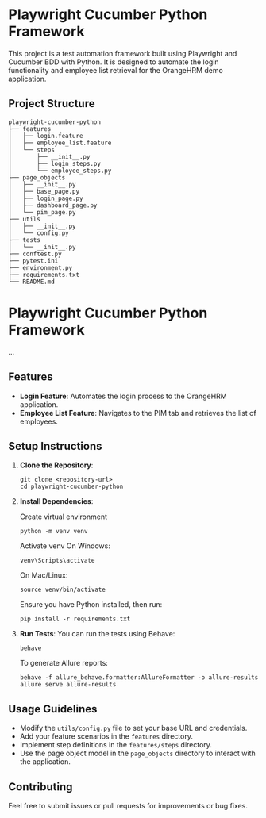# Playwright Cucumber Python Framework

This project is a test automation framework built using Playwright and Cucumber BDD with Python. It is designed to automate the login functionality and employee list retrieval for the OrangeHRM demo application.

## Project Structure

```
playwright-cucumber-python
├── features
│   ├── login.feature
│   ├── employee_list.feature
│   └── steps
│       ├── __init__.py
│       ├── login_steps.py
│       └── employee_steps.py
├── page_objects
│   ├── __init__.py
│   ├── base_page.py
│   ├── login_page.py
│   ├── dashboard_page.py
│   └── pim_page.py
├── utils
│   ├── __init__.py
│   └── config.py
├── tests
│   └── __init__.py
├── conftest.py
├── pytest.ini
├── environment.py
├── requirements.txt
└── README.md
```
# Playwright Cucumber Python Framework
...
## Features

- **Login Feature**: Automates the login process to the OrangeHRM application.
- **Employee List Feature**: Navigates to the PIM tab and retrieves the list of employees.

## Setup Instructions

1. **Clone the Repository**:
   ```
   git clone <repository-url>
   cd playwright-cucumber-python
   ```

2. **Install Dependencies**:
   
   Create virtual environment
   ```
   python -m venv venv
   ```
   Activate venv
   On Windows:
   ```
   venv\Scripts\activate
   ```
   On Mac/Linux:
   ```
   source venv/bin/activate
   ```
   Ensure you have Python installed, then run:
   ```
   pip install -r requirements.txt
   ```

4. **Run Tests**:
   You can run the tests using Behave:
   ```
   behave
   ```
   
   To generate Allure reports:
   ```
   behave -f allure_behave.formatter:AllureFormatter -o allure-results
   allure serve allure-results
   ```

## Usage Guidelines

- Modify the `utils/config.py` file to set your base URL and credentials.
- Add your feature scenarios in the `features` directory.
- Implement step definitions in the `features/steps` directory.
- Use the page object model in the `page_objects` directory to interact with the application.

## Contributing

Feel free to submit issues or pull requests for improvements or bug fixes.
